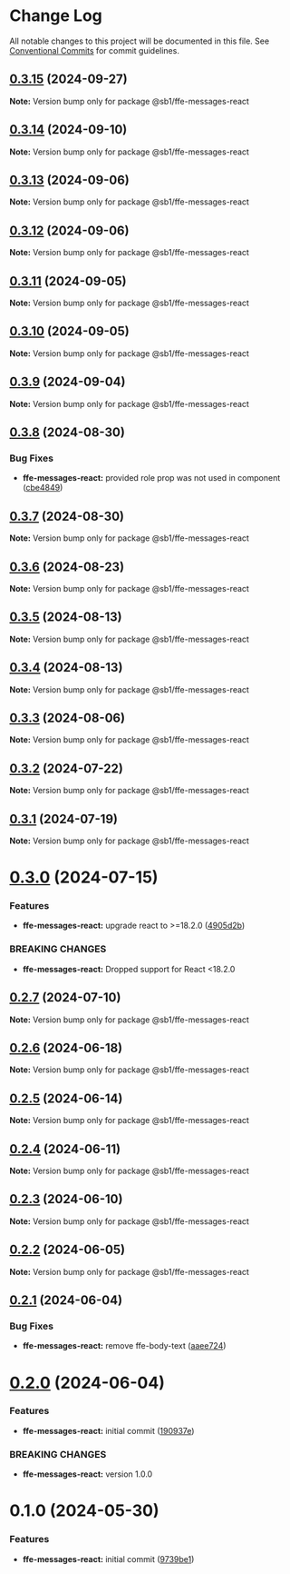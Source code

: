# Change Log

All notable changes to this project will be documented in this file.
See [Conventional Commits](https://conventionalcommits.org) for commit guidelines.

## [0.3.15](https://github.com/SpareBank1/designsystem/compare/@sb1/ffe-messages-react@0.3.14...@sb1/ffe-messages-react@0.3.15) (2024-09-27)

**Note:** Version bump only for package @sb1/ffe-messages-react





## [0.3.14](https://github.com/SpareBank1/designsystem/compare/@sb1/ffe-messages-react@0.3.13...@sb1/ffe-messages-react@0.3.14) (2024-09-10)

**Note:** Version bump only for package @sb1/ffe-messages-react





## [0.3.13](https://github.com/SpareBank1/designsystem/compare/@sb1/ffe-messages-react@0.3.12...@sb1/ffe-messages-react@0.3.13) (2024-09-06)

**Note:** Version bump only for package @sb1/ffe-messages-react





## [0.3.12](https://github.com/SpareBank1/designsystem/compare/@sb1/ffe-messages-react@0.3.11...@sb1/ffe-messages-react@0.3.12) (2024-09-06)

**Note:** Version bump only for package @sb1/ffe-messages-react





## [0.3.11](https://github.com/SpareBank1/designsystem/compare/@sb1/ffe-messages-react@0.3.10...@sb1/ffe-messages-react@0.3.11) (2024-09-05)

**Note:** Version bump only for package @sb1/ffe-messages-react





## [0.3.10](https://github.com/SpareBank1/designsystem/compare/@sb1/ffe-messages-react@0.3.9...@sb1/ffe-messages-react@0.3.10) (2024-09-05)

**Note:** Version bump only for package @sb1/ffe-messages-react





## [0.3.9](https://github.com/SpareBank1/designsystem/compare/@sb1/ffe-messages-react@0.3.8...@sb1/ffe-messages-react@0.3.9) (2024-09-04)

**Note:** Version bump only for package @sb1/ffe-messages-react





## [0.3.8](https://github.com/SpareBank1/designsystem/compare/@sb1/ffe-messages-react@0.3.7...@sb1/ffe-messages-react@0.3.8) (2024-08-30)


### Bug Fixes

* **ffe-messages-react:** provided role prop was not used in component ([cbe4849](https://github.com/SpareBank1/designsystem/commit/cbe48497159323ccab1f976fae0c1793a8b792c7))





## [0.3.7](https://github.com/SpareBank1/designsystem/compare/@sb1/ffe-messages-react@0.3.6...@sb1/ffe-messages-react@0.3.7) (2024-08-30)

**Note:** Version bump only for package @sb1/ffe-messages-react





## [0.3.6](https://github.com/SpareBank1/designsystem/compare/@sb1/ffe-messages-react@0.3.5...@sb1/ffe-messages-react@0.3.6) (2024-08-23)

**Note:** Version bump only for package @sb1/ffe-messages-react





## [0.3.5](https://github.com/SpareBank1/designsystem/compare/@sb1/ffe-messages-react@0.3.4...@sb1/ffe-messages-react@0.3.5) (2024-08-13)

**Note:** Version bump only for package @sb1/ffe-messages-react





## [0.3.4](https://github.com/SpareBank1/designsystem/compare/@sb1/ffe-messages-react@0.3.3...@sb1/ffe-messages-react@0.3.4) (2024-08-13)

**Note:** Version bump only for package @sb1/ffe-messages-react





## [0.3.3](https://github.com/SpareBank1/designsystem/compare/@sb1/ffe-messages-react@0.3.2...@sb1/ffe-messages-react@0.3.3) (2024-08-06)

**Note:** Version bump only for package @sb1/ffe-messages-react





## [0.3.2](https://github.com/SpareBank1/designsystem/compare/@sb1/ffe-messages-react@0.3.1...@sb1/ffe-messages-react@0.3.2) (2024-07-22)

**Note:** Version bump only for package @sb1/ffe-messages-react





## [0.3.1](https://github.com/SpareBank1/designsystem/compare/@sb1/ffe-messages-react@0.3.0...@sb1/ffe-messages-react@0.3.1) (2024-07-19)

**Note:** Version bump only for package @sb1/ffe-messages-react





# [0.3.0](https://github.com/SpareBank1/designsystem/compare/@sb1/ffe-messages-react@0.2.7...@sb1/ffe-messages-react@0.3.0) (2024-07-15)


### Features

* **ffe-messages-react:** upgrade react to >=18.2.0 ([4905d2b](https://github.com/SpareBank1/designsystem/commit/4905d2bacdfe099def10bf1dd325b257c279713a))


### BREAKING CHANGES

* **ffe-messages-react:** Dropped support for React <18.2.0





## [0.2.7](https://github.com/SpareBank1/designsystem/compare/@sb1/ffe-messages-react@0.2.6...@sb1/ffe-messages-react@0.2.7) (2024-07-10)

**Note:** Version bump only for package @sb1/ffe-messages-react





## [0.2.6](https://github.com/SpareBank1/designsystem/compare/@sb1/ffe-messages-react@0.2.5...@sb1/ffe-messages-react@0.2.6) (2024-06-18)

**Note:** Version bump only for package @sb1/ffe-messages-react





## [0.2.5](https://github.com/SpareBank1/designsystem/compare/@sb1/ffe-messages-react@0.2.4...@sb1/ffe-messages-react@0.2.5) (2024-06-14)

**Note:** Version bump only for package @sb1/ffe-messages-react





## [0.2.4](https://github.com/SpareBank1/designsystem/compare/@sb1/ffe-messages-react@0.2.3...@sb1/ffe-messages-react@0.2.4) (2024-06-11)

**Note:** Version bump only for package @sb1/ffe-messages-react





## [0.2.3](https://github.com/SpareBank1/designsystem/compare/@sb1/ffe-messages-react@0.2.2...@sb1/ffe-messages-react@0.2.3) (2024-06-10)

**Note:** Version bump only for package @sb1/ffe-messages-react





## [0.2.2](https://github.com/SpareBank1/designsystem/compare/@sb1/ffe-messages-react@0.2.1...@sb1/ffe-messages-react@0.2.2) (2024-06-05)

**Note:** Version bump only for package @sb1/ffe-messages-react





## [0.2.1](https://github.com/SpareBank1/designsystem/compare/@sb1/ffe-messages-react@0.2.0...@sb1/ffe-messages-react@0.2.1) (2024-06-04)

### Bug Fixes

-   **ffe-messages-react:** remove ffe-body-text ([aaee724](https://github.com/SpareBank1/designsystem/commit/aaee724dc1c740111fdf8a3ee538d17675aec449))

# [0.2.0](https://github.com/SpareBank1/designsystem/compare/@sb1/ffe-messages-react@0.1.0...@sb1/ffe-messages-react@0.2.0) (2024-06-04)

### Features

-   **ffe-messages-react:** initial commit ([190937e](https://github.com/SpareBank1/designsystem/commit/190937ec2115daccf5c7f29ed3e786d4bf51d86f))

### BREAKING CHANGES

-   **ffe-messages-react:** version 1.0.0

# 0.1.0 (2024-05-30)

### Features

-   **ffe-messages-react:** initial commit ([9739be1](https://github.com/SpareBank1/designsystem/commit/9739be11520dc93e8fbb4e18ac346f411b1d2213))
